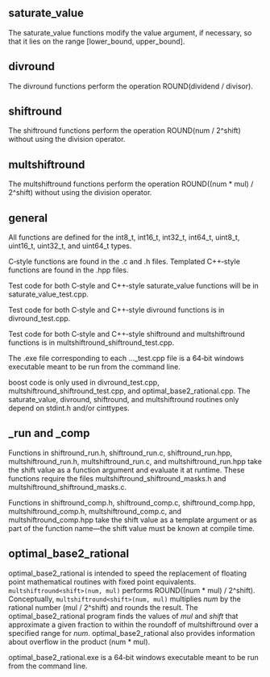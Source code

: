 ## saturate\_value

The saturate\_value functions modify the value argument, if necessary, so that it lies on the range [lower\_bound, upper\_bound].

## divround

The divround functions perform the operation ROUND(dividend / divisor).

## shiftround

The shiftround functions perform the operation ROUND(num / 2^shift) without using the division operator.

## multshiftround

The multshiftround functions perform the operation ROUND((num * mul) / 2^shift) without using the division operator.

## general

All functions are defined for the int8\_t, int16\_t, int32\_t, int64\_t, uint8\_t, uint16\_t, uint32\_t, and uint64\_t types. 

C&#x2011;style functions are found in the .c and .h files. Templated C++&#x2011;style functions are found in the .hpp files.

Test code for both C&#x2011;style and C++&#x2011;style saturate\_value functions will be in saturate\_value\_test.cpp.

Test code for both C&#x2011;style and C++&#x2011;style divround functions is in divround\_test.cpp. 

Test code for both C&#x2011;style and C++&#x2011;style shiftround and multshiftround functions is in multshiftround\_shiftround\_test.cpp.

The .exe file corresponding to each ...\_test.cpp file is a 64&#x2011;bit windows executable meant to be run from the command line.

boost code is only used in divround\_test.cpp, multshiftround\_shiftround\_test.cpp, and optimal\_base2\_rational.cpp. The saturate\_value, divround, shiftround, and multshiftround routines only depend on stdint.h and/or cinttypes.

## \_run and \_comp

Functions in shiftround\_run.h, shiftround\_run.c, shiftround\_run.hpp, multshiftround\_run.h, multshiftround\_run.c, and multshiftround\_run.hpp take the shift value as a function argument and evaluate it at runtime. These functions require the files multshiftround\_shiftround\_masks.h and multshiftround\_shiftround\_masks.c.

Functions in shiftround\_comp.h, shiftround\_comp.c, shiftround\_comp.hpp, multshiftround\_comp.h, multshiftround\_comp.c, and multshiftround\_comp.hpp take the shift value as a template argument or as part of the function name&#x2014;the shift value must be known at compile time.

## optimal\_base2\_rational

optimal\_base2\_rational is intended to speed the replacement of floating point mathematical routines with fixed point equivalents. `multshiftround<shift>(num, mul)` performs ROUND((num * mul) / 2^shift). Conceptually, `multshiftround<shift>(num, mul)` multiplies _num_ by the rational number (mul / 2^shift) and rounds the result. The optimal\_base2\_rational program finds the values of _mul_ and _shift_ that approximate a given fraction to within the roundoff of multshiftround over a specified range for _num_. optimal\_base2\_rational also provides information about overflow in the product (num * mul).

optimal\_base2\_rational.exe is a 64&#x2011;bit windows executable meant to be run from the command line.